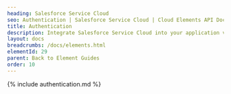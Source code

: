 ```yaml
---
heading: Salesforce Service Cloud
seo: Authentication | Salesforce Service Cloud | Cloud Elements API Docs
title: Authentication
description: Integrate Salesforce Service Cloud into your application via the Cloud Elements APIs.
layout: docs
breadcrumbs: /docs/elements.html
elementId: 29
parent: Back to Element Guides
order: 10
---
```


{% include authentication.md %}
